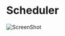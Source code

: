 # Scheduler

![ScreenShot](https://user-images.githubusercontent.com/58674083/75100607-fa8d1d80-559d-11ea-97bf-a71ebd7a027c.PNG)
